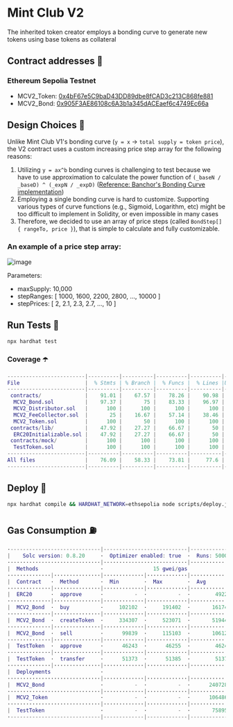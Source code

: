 # Mint Club V2
The inherited token creator employs a bonding curve to generate new tokens using base tokens as collateral

## Contract addresses 📜
### Ethereum Sepolia Testnet
- MCV2_Token: [0x4bF67e5C9baD43DD89dbe8fCAD3c213C868fe881](https://sepolia.etherscan.io/address/0x4bF67e5C9baD43DD89dbe8fCAD3c213C868fe881#code)
- MCV2_Bond: [0x905F3AE86108c6A3b1a345dACEaef6c4749Ec66a](https://sepolia.etherscan.io/address/0x905F3AE86108c6A3b1a345dACEaef6c4749Ec66a#code)

## Design Choices 📐
Unlike Mint Club V1's bonding curve (`y = x` -> `total supply = token price`), the V2 contract uses a custom increasing price step array for the following reasons:
1. Utilizing `y = ax^b` bonding curves is challenging to test because we have to use approximation to calculate the power function of `(_baseN / _baseD) ^ (_expN / _expD)` ([Reference: Banchor's Bonding Curve implementation](https://github.com/relevant-community/bonding-curve/blob/master/contracts/Power.sol))
2. Employing a single bonding curve is hard to customize. Supporting various types of curve functions (e.g., Sigmoid, Logarithm, etc) might be too difficult to implement in Solidity, or even impossible in many cases
3. Therefore, we decided to use an array of price steps (called `BondStep[] { rangeTo, price }`), that is simple to calculate and fully customizable.

### An example of a price step array:
![image](https://github.com/Steemhunt/mint.club-v2-contract/assets/1332279/d61607a2-39cc-433a-8cd2-3bbb627ab2aa)

Parameters:
- maxSupply: 10,000
- stepRanges: [ 1000, 1600, 2200, 2800, ..., 10000 ]
- stepPrices: [ 2, 2.1, 2.3, 2.7, ..., 10 ]

## Run Tests 🧪
```bash
npx hardhat test
```

### Coverage ☂️
```m
-------------------------|----------|----------|----------|----------|----------------|
File                     |  % Stmts | % Branch |  % Funcs |  % Lines |Uncovered Lines |
-------------------------|----------|----------|----------|----------|----------------|
 contracts/              |    91.01 |    67.57 |    78.26 |    90.98 |                |
  MCV2_Bond.sol          |    97.37 |       75 |    83.33 |    96.97 |    137,141,162 |
  MCV2_Distributor.sol   |      100 |      100 |      100 |      100 |                |
  MCV2_FeeCollector.sol  |       25 |    16.67 |    57.14 |    38.46 |... 35,37,47,55 |
  MCV2_Token.sol         |      100 |       50 |      100 |      100 |                |
 contracts/lib/          |    47.92 |    27.27 |    66.67 |       50 |                |
  ERC20Initializable.sol |    47.92 |    27.27 |    66.67 |       50 |... 297,298,299 |
 contracts/mock/         |      100 |      100 |      100 |      100 |                |
  TestToken.sol          |      100 |      100 |      100 |      100 |                |
-------------------------|----------|----------|----------|----------|----------------|
All files                |    76.09 |    58.33 |    73.81 |     77.6 |                |
-------------------------|----------|----------|----------|----------|----------------|
```

## Deploy 🚀
```bash
npx hardhat compile && HARDHAT_NETWORK=ethsepolia node scripts/deploy.js
```

## Gas Consumption ⛽️
```m
·-----------------------------|---------------------------|---------------|-----------------------------·
|    Solc version: 0.8.20     ·  Optimizer enabled: true  ·  Runs: 50000  ·  Block limit: 30000000 gas  │
······························|···························|···············|······························
|  Methods                    ·                15 gwei/gas                ·       1886.78 usd/eth       │
··············|···············|·············|·············|···············|···············|··············
|  Contract   ·  Method       ·  Min        ·  Max        ·  Avg          ·  # calls      ·  usd (avg)  │
··············|···············|·············|·············|···············|···············|··············
|  ERC20      ·  approve      ·          -  ·          -  ·        49222  ·           15  ·       1.39  │
··············|···············|·············|·············|···············|···············|··············
|  MCV2_Bond  ·  buy          ·     102102  ·     191402  ·       161747  ·           48  ·       4.58  │
··············|···············|·············|·············|···············|···············|··············
|  MCV2_Bond  ·  createToken  ·     334307  ·     523071  ·       519441  ·           52  ·      14.70  │
··············|···············|·············|·············|···············|···············|··············
|  MCV2_Bond  ·  sell         ·      99839  ·     115103  ·       106124  ·           17  ·       3.00  │
··············|···············|·············|·············|···············|···············|··············
|  TestToken  ·  approve      ·      46243  ·      46255  ·        46244  ·           32  ·       1.31  │
··············|···············|·············|·············|···············|···············|··············
|  TestToken  ·  transfer     ·      51373  ·      51385  ·        51374  ·           32  ·       1.45  │
··············|···············|·············|·············|···············|···············|··············
|  Deployments                ·                                           ·  % of limit   ·             │
······························|·············|·············|···············|···············|··············
|  MCV2_Bond                  ·          -  ·          -  ·      2407284  ·          8 %  ·      68.13  │
······························|·············|·············|···············|···············|··············
|  MCV2_Token                 ·          -  ·          -  ·      1064865  ·        3.5 %  ·      30.14  │
······························|·············|·············|···············|···············|··············
|  TestToken                  ·          -  ·          -  ·       758959  ·        2.5 %  ·      21.48  │
·-----------------------------|-------------|-------------|---------------|---------------|-------------·
```
